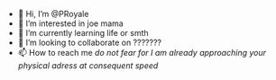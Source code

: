 - 👋 Hi, I’m @PRoyale
- 👀 I’m interested in joe mama
- 🌱 I’m currently learning life or smth
- 💞️ I’m looking to collaborate on ???????
- 📫 How to reach me *do not fear for I am already approaching your physical adress at consequent speed*

<!---
PRoyale/PRoyale is a ✨ special ✨ repository because its `README.md` (this file) appears on your GitHub profile.
You can click the Preview link to take a look at your changes.
--->
